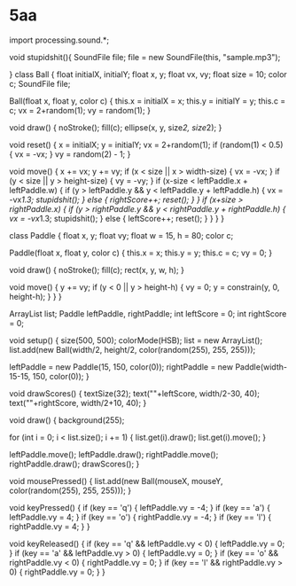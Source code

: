 # 5aa

import processing.sound.*;

void stupidshit(){
      SoundFile file;
      file = new SoundFile(this, "sample.mp3");
 
}
class Ball {
  float initialX, initialY;
  float x, y;
  float vx, vy;
  float size = 10;
  color c;
  SoundFile file;

  Ball(float x, float y, color c) {
    this.x = initialX = x;
    this.y = initialY = y;
    this.c = c;
    vx = 2+random(1);
    vy = random(1);
  }

  void draw() {
    noStroke();
    fill(c);
    ellipse(x, y, size*2, size*2);
  }

  void reset() {
    x = initialX;
    y = initialY;
    vx = 2+random(1);
    if (random(1) < 0.5) {
      vx = -vx;
    }
    vy = random(2) - 1;
  }

  void move() {
    x += vx;
    y += vy;
    if (x < size || x > width-size) {
      vx = -vx;
    }
    if (y < size || y > height-size) {
      vy = -vy;
    }
    if (x-size < leftPaddle.x + leftPaddle.w) {
      if (y > leftPaddle.y &&
          y < leftPaddle.y + leftPaddle.h) {
        vx = -vx*1.3;
        stupidshit();
      } else {
        rightScore++;
        reset();
      }
    }
    if (x+size > rightPaddle.x) {
      if (y > rightPaddle.y &&
          y < rightPaddle.y + rightPaddle.h) {
        vx = -vx*1.3;
        stupidshit();
      } else {
        leftScore++;
        reset();
      }
    }
  }
}

class Paddle {
  float x, y;
  float vy;
  float w = 15, h = 80;
  color c;

  Paddle(float x, float y, color c) {
    this.x = x;
    this.y = y;
    this.c = c;
    vy = 0;
  }

  void draw() {
    noStroke();
    fill(c);
    rect(x, y, w, h);
  }

  void move() {
    y += vy;
    if (y < 0 || y > height-h) {
      vy = 0;
      y = constrain(y, 0, height-h);
    }
  }
}

ArrayList<Ball> list;
Paddle leftPaddle, rightPaddle;
int leftScore = 0;
int rightScore = 0;

void setup() {
  size(500, 500);
  colorMode(HSB);
  list = new ArrayList<Ball>();
  list.add(new Ball(width/2, height/2, color(random(255), 255, 255)));

  leftPaddle = new Paddle(15, 150, color(0));
  rightPaddle = new Paddle(width-15-15, 150, color(0));
}

void drawScores() {
  textSize(32);
  text(""+leftScore, width/2-30, 40);
  text(""+rightScore, width/2+10, 40);
}

void draw() {
  background(255);

  for (int i = 0; i < list.size(); i += 1) {
    list.get(i).draw();
    list.get(i).move();
  }

  leftPaddle.move();
  leftPaddle.draw();
  rightPaddle.move();
  rightPaddle.draw();
  drawScores();
}

void mousePressed() {
  list.add(new Ball(mouseX, mouseY, color(random(255), 255, 255)));
}

void keyPressed() {
  if (key == 'q') {
    leftPaddle.vy = -4;
  }
  if (key == 'a') {
    leftPaddle.vy = 4;
  }
  if (key == 'o') {
    rightPaddle.vy = -4;
  }
  if (key == 'l') {
    rightPaddle.vy = 4;
  }
}

void keyReleased() {
  if (key == 'q' && leftPaddle.vy < 0) {
    leftPaddle.vy = 0;
  }
  if (key == 'a' && leftPaddle.vy > 0) {
    leftPaddle.vy = 0;
  }
  if (key == 'o' && rightPaddle.vy < 0) {
    rightPaddle.vy = 0;
  }
  if (key == 'l' && rightPaddle.vy > 0) {
    rightPaddle.vy = 0;
  }
}
